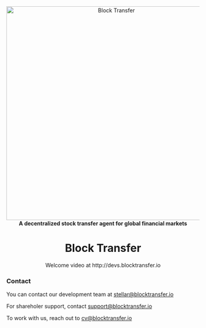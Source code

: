 <div align="center">
<a href="https://www.blocktransfer.io"><img alt="Block Transfer" src="https://www.blocktransfer.io/hosted/images/39/3e0a939c35424d9a5b392a10a08e28/BT_GH.png" width="558" /></a>
<br/>
<strong>A decentralized stock transfer agent for global financial markets</strong>

<h1>Block Transfer</h1>
Welcome video at http://devs.blocktransfer.io
</div>

<div align="left">
  <h3>Contact</h3>
  
  You can contact our development team at stellar@blocktransfer.io
  
  For shareholer support, contact support@blocktransfer.io
  
  To work with us, reach out to cv@blocktransfer.io
  
  
</div>
